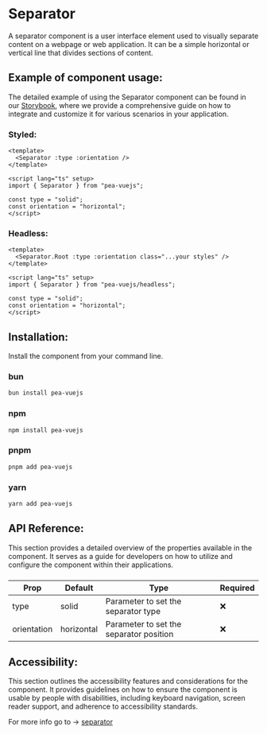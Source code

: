 # Separator

A separator component is a user interface element used to visually separate content on a webpage or web application. It can be a simple horizontal or vertical line that divides sections of content.

## Example of component usage:

The detailed example of using the Separator component can be found in our <a href="https://storybook.pea-vuejs.com" target="__blank">Storybook</a>, where we provide a comprehensive guide on how to integrate and customize it for various scenarios in your application.

### Styled:

```vue
<template>
  <Separator :type :orientation />
</template>

<script lang="ts" setup>
import { Separator } from "pea-vuejs";

const type = "solid";
const orientation = "horizontal";
</script>
```

### Headless:

```vue
<template>
  <Separator.Root :type :orientation class="...your styles" />
</template>

<script lang="ts" setup>
import { Separator } from "pea-vuejs/headless";

const type = "solid";
const orientation = "horizontal";
</script>
```

## Installation:

Install the component from your command line.

### bun

```sh twoslash
bun install pea-vuejs
```

### npm

```sh twoslash
npm install pea-vuejs
```

### pnpm

```sh twoslash
pnpm add pea-vuejs
```

### yarn

```sh twoslash
yarn add pea-vuejs
```

## API Reference:

This section provides a detailed overview of the properties available in the component. It serves as a guide for developers on how to utilize and configure the component within their applications.

###

<table class="w-full text-sm text-left rtl:text-right text-gray-500 ">
  <thead class="text-xs text-gray-700 bg-gray-100 ">
    <tr>
      <th scope="col" class="px-6 py-3">
        Prop
      </th>
      <th scope="col" class="px-6 py-3">
        Default
      </th>
      <th scope="col" class="px-6 py-3">
        Type
      </th>
      <th scope="col" class="px-6 py-3">
        Required
      </th>
    </tr>
  </thead>
  <tbody>
    <tr>
      <td>type</td>
      <td>solid</td>
      <td>Parameter to set the separator type</td>
      <td class="text-center">❌</td>
    </tr>
    <tr>
      <td>orientation</td>
      <td>horizontal</td>
      <td>Parameter to set the separator position</td>
      <td class="text-center">❌</td>
    </tr>
  </tbody>
</table>

## Accessibility:

This section outlines the accessibility features and considerations for the component. It provides guidelines on how to ensure the component is usable by people with disabilities, including keyboard navigation, screen reader support, and adherence to accessibility standards.

For more info go to -> <a class=" text-blue-600" href="https://developer.mozilla.org/en-US/docs/Web/Accessibility/ARIA/Roles/separator_role" target="__blank">separator</a>
